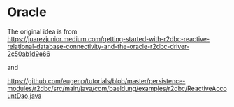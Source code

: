 # Oracle
The original idea is from  
https://juarezjunior.medium.com/getting-started-with-r2dbc-reactive-relational-database-connectivity-and-the-oracle-r2dbc-driver-2c50ab1d9e66

and  

https://github.com/eugenp/tutorials/blob/master/persistence-modules/r2dbc/src/main/java/com/baeldung/examples/r2dbc/ReactiveAccountDao.java